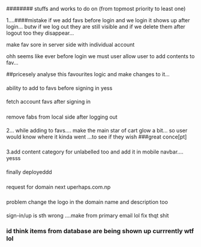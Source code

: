 ########
stuffs and works to do on (from topmost priority to least one)

<!-- ### would it be good idea to add seperate place for... context....?? seeems legit btw kinda confused.. -->

<!-- nanh just add another catagory instead ...like : unlabelled or sth of same so -->

1....####mistake
if we add favs before login and we login it shows up after login...
butw if we log out they are still visible and if we delete them after logout too
they disappear...

make fav sore in server side with individual account

ohh seems like ever before login we must user allow user to add contents to fav...

##pricesely analyse this favourites logic and make changes to it...

####

ability to add to favs before signing in yess

####

fetch account favs after signing in

#####

remove fabs from local side after logging out

####

2...
while adding to favs.... make the main star of cart glow a bit...
so user would know where it kinda went ...to see if they wish ###great conce[pt]

###

3.add content category for unlabelled too and add it in mobile navbar.... yesss

####

finally deployeddd

###

request for domain next
uperhaps.com.np

###

problem
change the logo in the domain name and description too

####

sign-in/up is sth wrong ....make from primary email lol fix thqt shit

### id think items from database are being shown up currrently wtf lol
